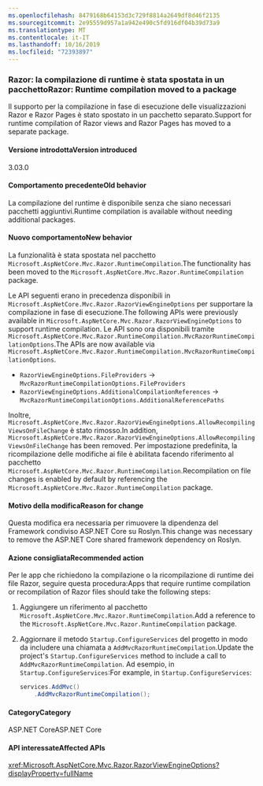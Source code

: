 ```yaml
---
ms.openlocfilehash: 8479168b64153d3c729f8814a2649df8d46f2135
ms.sourcegitcommit: 2e95559d957a1a942e490c5fd916df04b39d73a9
ms.translationtype: MT
ms.contentlocale: it-IT
ms.lasthandoff: 10/16/2019
ms.locfileid: "72393897"
---
```

### <a name="razor-runtime-compilation-moved-to-a-package"></a><span data-ttu-id="135ae-101">Razor: la compilazione di runtime è stata spostata in un pacchetto</span><span class="sxs-lookup"><span data-stu-id="135ae-101">Razor: Runtime compilation moved to a package</span></span>

<span data-ttu-id="135ae-102">Il supporto per la compilazione in fase di esecuzione delle visualizzazioni Razor e Razor Pages è stato spostato in un pacchetto separato.</span><span class="sxs-lookup"><span data-stu-id="135ae-102">Support for runtime compilation of Razor views and Razor Pages has moved to a separate package.</span></span>

#### <a name="version-introduced"></a><span data-ttu-id="135ae-103">Versione introdotta</span><span class="sxs-lookup"><span data-stu-id="135ae-103">Version introduced</span></span>

<span data-ttu-id="135ae-104">3.0</span><span class="sxs-lookup"><span data-stu-id="135ae-104">3.0</span></span>

#### <a name="old-behavior"></a><span data-ttu-id="135ae-105">Comportamento precedente</span><span class="sxs-lookup"><span data-stu-id="135ae-105">Old behavior</span></span>

<span data-ttu-id="135ae-106">La compilazione del runtime è disponibile senza che siano necessari pacchetti aggiuntivi.</span><span class="sxs-lookup"><span data-stu-id="135ae-106">Runtime compilation is available without needing additional packages.</span></span>

#### <a name="new-behavior"></a><span data-ttu-id="135ae-107">Nuovo comportamento</span><span class="sxs-lookup"><span data-stu-id="135ae-107">New behavior</span></span>

<span data-ttu-id="135ae-108">La funzionalità è stata spostata nel pacchetto `Microsoft.AspNetCore.Mvc.Razor.RuntimeCompilation`.</span><span class="sxs-lookup"><span data-stu-id="135ae-108">The functionality has been moved to the `Microsoft.AspNetCore.Mvc.Razor.RuntimeCompilation` package.</span></span>

<span data-ttu-id="135ae-109">Le API seguenti erano in precedenza disponibili in `Microsoft.AspNetCore.Mvc.Razor.RazorViewEngineOptions` per supportare la compilazione in fase di esecuzione.</span><span class="sxs-lookup"><span data-stu-id="135ae-109">The following APIs were previously available in `Microsoft.AspNetCore.Mvc.Razor.RazorViewEngineOptions` to support runtime compilation.</span></span> <span data-ttu-id="135ae-110">Le API sono ora disponibili tramite `Microsoft.AspNetCore.Mvc.Razor.RuntimeCompilation.MvcRazorRuntimeCompilationOptions`.</span><span class="sxs-lookup"><span data-stu-id="135ae-110">The APIs are now available via `Microsoft.AspNetCore.Mvc.Razor.RuntimeCompilation.MvcRazorRuntimeCompilationOptions`.</span></span>

- `RazorViewEngineOptions.FileProviders` -> `MvcRazorRuntimeCompilationOptions.FileProviders`
- `RazorViewEngineOptions.AdditionalCompilationReferences` -> `MvcRazorRuntimeCompilationOptions.AdditionalReferencePaths`

<span data-ttu-id="135ae-111">Inoltre, `Microsoft.AspNetCore.Mvc.Razor.RazorViewEngineOptions.AllowRecompilingViewsOnFileChange` è stato rimosso.</span><span class="sxs-lookup"><span data-stu-id="135ae-111">In addition, `Microsoft.AspNetCore.Mvc.Razor.RazorViewEngineOptions.AllowRecompilingViewsOnFileChange` has been removed.</span></span> <span data-ttu-id="135ae-112">Per impostazione predefinita, la ricompilazione delle modifiche ai file è abilitata facendo riferimento al pacchetto `Microsoft.AspNetCore.Mvc.Razor.RuntimeCompilation`.</span><span class="sxs-lookup"><span data-stu-id="135ae-112">Recompilation on file changes is enabled by default by referencing the `Microsoft.AspNetCore.Mvc.Razor.RuntimeCompilation` package.</span></span>

#### <a name="reason-for-change"></a><span data-ttu-id="135ae-113">Motivo della modifica</span><span class="sxs-lookup"><span data-stu-id="135ae-113">Reason for change</span></span>

<span data-ttu-id="135ae-114">Questa modifica era necessaria per rimuovere la dipendenza del Framework condiviso ASP.NET Core su Roslyn.</span><span class="sxs-lookup"><span data-stu-id="135ae-114">This change was necessary to remove the ASP.NET Core shared framework dependency on Roslyn.</span></span>

#### <a name="recommended-action"></a><span data-ttu-id="135ae-115">Azione consigliata</span><span class="sxs-lookup"><span data-stu-id="135ae-115">Recommended action</span></span>

<span data-ttu-id="135ae-116">Per le app che richiedono la compilazione o la ricompilazione di runtime dei file Razor, seguire questa procedura:</span><span class="sxs-lookup"><span data-stu-id="135ae-116">Apps that require runtime compilation or recompilation of Razor files should take the following steps:</span></span>

1. <span data-ttu-id="135ae-117">Aggiungere un riferimento al pacchetto `Microsoft.AspNetCore.Mvc.Razor.RuntimeCompilation`.</span><span class="sxs-lookup"><span data-stu-id="135ae-117">Add a reference to the `Microsoft.AspNetCore.Mvc.Razor.RuntimeCompilation` package.</span></span>
1. <span data-ttu-id="135ae-118">Aggiornare il metodo `Startup.ConfigureServices` del progetto in modo da includere una chiamata a `AddMvcRazorRuntimeCompilation`.</span><span class="sxs-lookup"><span data-stu-id="135ae-118">Update the project's `Startup.ConfigureServices` method to include a call to `AddMvcRazorRuntimeCompilation`.</span></span> <span data-ttu-id="135ae-119">Ad esempio, in `Startup.ConfigureServices`:</span><span class="sxs-lookup"><span data-stu-id="135ae-119">For example, in `Startup.ConfigureServices`:</span></span>

    ```csharp
    services.AddMvc()
        .AddMvcRazorRuntimeCompilation();
    ```

#### <a name="category"></a><span data-ttu-id="135ae-120">Category</span><span class="sxs-lookup"><span data-stu-id="135ae-120">Category</span></span>

<span data-ttu-id="135ae-121">ASP.NET Core</span><span class="sxs-lookup"><span data-stu-id="135ae-121">ASP.NET Core</span></span>

#### <a name="affected-apis"></a><span data-ttu-id="135ae-122">API interessate</span><span class="sxs-lookup"><span data-stu-id="135ae-122">Affected APIs</span></span>

<xref:Microsoft.AspNetCore.Mvc.Razor.RazorViewEngineOptions?displayProperty=fullName>

<!--

#### Affected APIs

`T:Microsoft.AspNetCore.Mvc.Razor.RazorViewEngineOptions`

-->
